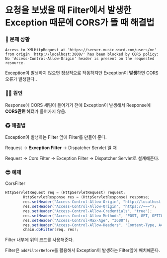 # 요청을 보냈을 때 Filter에서 발생한 Exception 때문에 CORS가 뜰 때 해결법

### 🐛 문제 상황

```Access to XMLHttpRequest at 'https://server.music-ward.com/users/me' from origin 'http://localhost:3000/' has been blocked by CORS policy: No 'Access-Control-Allow-Origin' header is present on the requested resource.```

Exception이 발생하지 않으면 정상적으로 작동하지만 Exception이 **발생**하면 CORS 오류가 발생한다..

### 🏴‍☠️ 원인

Response에 CORS 세팅이 들어가기 전에 Exception이 발생해서 Response에 **CORS관련 헤더**가 들어가지 않음.

### ♻ 해결법

Exception이 발생하는 Filter 앞에 Filter를 만들어 준다.

Request -> **Exception Filter** -> Dispatcher Servlet 일 때

Request -> Cors Filter -> Exception Filter -> Dispatcher Servlet로 설계해준다.

### 😎 예제

CorsFilter

```java
HttpServletRequest req = (HttpServletRequest) request;
		HttpServletResponse res = (HttpServletResponse) response;
		res.setHeader("Access-Control-Allow-Origin", "http://localhost:3000");
		res.setHeader("Access-Control-Allow-Origin", "https://~~~");
		res.setHeader("Access-Control-Allow-Credentials", "true");
		res.setHeader("Access-Control-Allow-Methods", "POST, GET, OPTIONS, DELETE, HEAD");
		res.setHeader("Access-Control-Max-Age", "3600");
		res.setHeader("Access-Control-Allow-Headers", "Content-Type, Accept, X-Requested-With, Authorization");
		chain.doFilter(req, res);
```

Filter 내부에 위의 코드를 사용해준다.

Filter은 ```addFilterBefore```를 활용해서 Exception이 발생하는 Filter앞에 배치해준다.